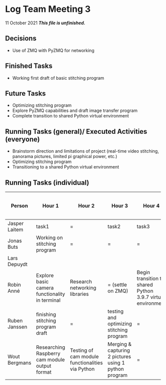 # Log Team Meeting 3
11 October 2021
**_This file is unfinished._**
## Decisions
* Use of ZMQ with PyZMQ for networking

## Finished Tasks
* Working first draft of basic stitching program

## Future Tasks
* Optimizing stitching program
* Explore PyZMQ capabilities and draft image transfer program
* Complete transition to shared Python virtual environment
  
## Running Tasks (general)/ Executed Activities (everyone)
* Brainstorm direction and limitations of project (real-time video stitching, panorama pictures, limited pi graphical power, etc.)
* Optimizing stitching program
* Transitioning to a shared Python virtual environment

## Running Tasks (individual)
Person | Hour 1 | Hour 2 | Hour 3 | Hour 4 | After hours (specify time)
------ | ------ | ------ | ------ | ------ | -------------
Jasper Laitem | task1 | = | task2 | task3
Jonas Buts    | Working on stitching program   | = |   =   | =
Lars Depuydt  |    |     |      |
Robin Anné    | Explore basic camera functionality in terminal | Research networking libraries | = (settle on ZMQ) | Begin transition to shared Python 3.9.7 virtual environment
Ruben Janssen | finishing stitching program draft | = | testing and optimizing stitching program | =
Wout Bergmans | Researching Raspberry cam module output format | Testing of cam module functionalities via Python | Merging & capturing 2 pictures using 1 python program | = 
